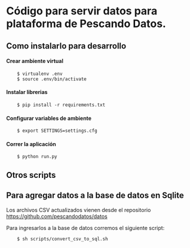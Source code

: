 # Código para servir datos para plataforma de Pescando Datos.

## Como instalarlo para desarrollo

#### Crear ambiente virtual
```
    $ virtualenv .env
    $ source .env/bin/activate
```

#### Instalar librerias
```
    $ pip install -r requirements.txt
```

#### Configurar variables de ambiente
```
    $ export SETTINGS=settings.cfg
```

#### Correr la aplicación
```
    $ python run.py
```

## Otros scripts

## Para agregar datos a la base de datos en Sqlite

Los archivos CSV actualizados vienen desde el repositorio https://github.com/pescandodatos/datos

Para ingresarlos a la base de datos corremos el siguiente script:

```
    $ sh scripts/convert_csv_to_sql.sh
```
